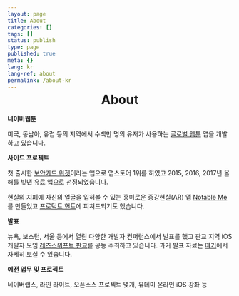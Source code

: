 ```yaml
---
layout: page
title: About
categories: []
tags: []
status: publish
type: page
published: true
meta: {}
lang: kr
lang-ref: about
permalink: /about-kr
---
```


<h1 style="text-align: center; margin-bottom: 15px; margin-top: -10px">About</h1>

<div id="rightCol">
  <p><b>네이버웹툰</b></p>

  <p>미국, 동남아, 유럽 등의 지역에서 수백만 명의 유저가 사용하는 <a href="https://www.webtoons.com/en/" target="_blank">글로벌 웹툰</a> 앱을 개발하고 있습니다.</p>

  <p><b>사이드 프로젝트</b></p>

  <p> 첫 출시한 <a href="https://apps.apple.com/kr/app/보안카드-위젯/id949362849" target="_blank">보안카드 위젯</a>이라는 앱으로 앱스토어 1위를 하였고 2015, 2016, 2017년 올해를 빛낸 유료 앱으로 선정되었습니다.</p>

  <p>현실의 지폐에 자신의 얼굴을 입혀볼 수 있는 흥미로운 증강현실(AR) 앱 <a href="https://apps.apple.com/kr/app/notable-me/id1453810473" target="_blank">Notable Me</a>를 만들었고 <a href="https://www.producthunt.com/posts/notable-me" target="_blank">프로덕트 헌트</a>에 피쳐드되기도 했습니다.</p>

  <p><b>발표</b></p>

  <p>뉴욕, 보스턴, 서울 등에서 열린 다양한 개발자 컨퍼런스에서 발표를 했고 판교 지역 iOS 개발자 모임 <a href="https://festa.io/hosts/625">레츠스위프트 판교</a>를 공동 주최하고 있습니다. 과거 발표 자료는 <a href="{{ site.baseurl }}/speaking-kr">여기</a>에서 자세히 보실 수 있습니다.</p>

  <p><b>예전 업무 및 프로젝트</b></p>

  <p>네이버랩스, 라인 라이트, 오픈소스 프로젝트 몇개, 유데미 온라인 iOS 강좌 등</p>
</div>

<style type="text/css">
  #leftCol {
    margin-bottom: 40px;
    margin-right: 30px;
    width: 100%;
    text-align: center;
  }
  @media screen and (min-width: 600px) {
    #leftCol {
        width: 35%; 
        float: left;
        height: 520px;
      }
    }
  }
  @media screen and (min-width: 600px) {
    #rightCol {
      width: 55%; 
      float: right;
    }
  }
  }
</style>
